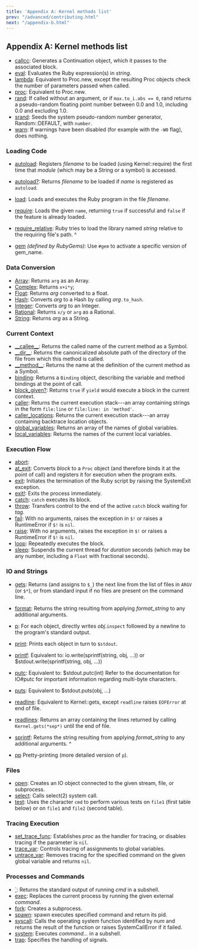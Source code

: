 ```yaml
---
title: 'Appendix A: Kernel methods list'
prev: "/advanced/contributing.html"
next: "/appendix-b.html"
---
```


## Appendix A: Kernel methods list[](#appendix-a-kernel-methods-list)



* <a href='https://ruby-doc.org/core-2.7.0/Kernel.html#method-i-callcc'
  class='ruby-doc remote' target='_blank'>callcc</a>\: Generates a
  Continuation object, which it passes to the associated block.
* <a href='https://ruby-doc.org/core-2.7.0/Kernel.html#method-i-eval'
  class='ruby-doc remote' target='_blank'>eval</a>\: Evaluates the Ruby
  expression(s) in *string*.
* <a href='https://ruby-doc.org/core-2.7.0/Kernel.html#method-i-lambda'
  class='ruby-doc remote' target='_blank'>lambda</a>\: Equivalent to
  Proc.new, except the resulting Proc objects check the number of
  parameters passed when called.
* <a href='https://ruby-doc.org/core-2.7.0/Kernel.html#method-i-proc'
  class='ruby-doc remote' target='_blank'>proc</a>\: Equivalent to
  Proc.new.
* <a href='https://ruby-doc.org/core-2.7.0/Kernel.html#method-i-rand'
  class='ruby-doc remote' target='_blank'>rand</a>\: If called without
  an argument, or if `max.to_i.abs == 0`, rand returns a pseudo-random
  floating point number between 0.0 and 1.0, including 0.0 and excluding
  1.0.
* <a href='https://ruby-doc.org/core-2.7.0/Kernel.html#method-i-srand'
  class='ruby-doc remote' target='_blank'>srand</a>\: Seeds the system
  pseudo-random number generator, Random::DEFAULT, with `number`.
* <a href='https://ruby-doc.org/core-2.7.0/Kernel.html#method-i-warn'
  class='ruby-doc remote' target='_blank'>warn</a>\: If warnings have
  been disabled (for example with the `-W0` flag), does nothing.

### Loading Code[](#loading-code)

* <a
  href='https://ruby-doc.org/core-2.7.0/Kernel.html#method-i-autoload'
  class='ruby-doc remote' target='_blank'>autoload</a>\: Registers
  *filename* to be loaded (using Kernel::require) the first time that
  *module* (which may be a String or a symbol) is accessed.
* <a
  href='https://ruby-doc.org/core-2.7.0/Kernel.html#method-i-autoload-3F'
  class='ruby-doc remote' target='_blank'>autoload?</a>\: Returns
  *filename* to be loaded if *name* is registered as `autoload`.
* <a href='https://ruby-doc.org/core-2.7.0/Kernel.html#method-i-load'
  class='ruby-doc remote' target='_blank'>load</a>\: Loads and executes
  the Ruby program in the file *filename*.
* <a href='https://ruby-doc.org/core-2.7.0/Kernel.html#method-i-require'
  class='ruby-doc remote' target='_blank'>require</a>\: Loads the given
  `name`, returning `true` if successful and `false` if the feature is
  already loaded.
* <a
  href='https://ruby-doc.org/core-2.7.0/Kernel.html#method-i-require_relative'
  class='ruby-doc remote' target='_blank'>require\_relative</a>\: Ruby
  tries to load the library named *string* relative to the requiring
  file's path.
^

* <a
  href='https://ruby-doc.org/stdlib-2.7.0/libdoc/rubygems/rdoc/Kernel.html#method-i-gem'
  class='ruby-doc remote' target='_blank'>gem</a> *(defined by
  RubyGems)*\: Use `#gem` to activate a specific version of gem\_name.

### Data Conversion[](#data-conversion)

* <a href='https://ruby-doc.org/core-2.7.0/Kernel.html#method-i-Array'
  class='ruby-doc remote' target='_blank'>Array</a>\: Returns `arg` as
  an Array.
* <a href='https://ruby-doc.org/core-2.7.0/Kernel.html#method-i-Complex'
  class='ruby-doc remote' target='_blank'>Complex</a>\: Returns `x+i*y`;
* <a href='https://ruby-doc.org/core-2.7.0/Kernel.html#method-i-Float'
  class='ruby-doc remote' target='_blank'>Float</a>\: Returns *arg*
  converted to a float.
* <a href='https://ruby-doc.org/core-2.7.0/Kernel.html#method-i-Hash'
  class='ruby-doc remote' target='_blank'>Hash</a>\: Converts *arg* to a
  Hash by calling *arg*`.to_hash`.
* <a href='https://ruby-doc.org/core-2.7.0/Kernel.html#method-i-Integer'
  class='ruby-doc remote' target='_blank'>Integer</a>\: Converts *arg*
  to an Integer.
* <a
  href='https://ruby-doc.org/core-2.7.0/Kernel.html#method-i-Rational'
  class='ruby-doc remote' target='_blank'>Rational</a>\: Returns `x/y`
  or `arg` as a Rational.
* <a href='https://ruby-doc.org/core-2.7.0/Kernel.html#method-i-String'
  class='ruby-doc remote' target='_blank'>String</a>\: Returns *arg* as
  a String.

### Current Context[](#current-context)

* <a
  href='https://ruby-doc.org/core-2.7.0/Kernel.html#method-i-__callee__'
  class='ruby-doc remote' target='_blank'>\_\_callee\_\_</a>\: Returns
  the called name of the current method as a Symbol.
* <a href='https://ruby-doc.org/core-2.7.0/Kernel.html#method-i-__dir__'
  class='ruby-doc remote' target='_blank'>\_\_dir\_\_</a>\: Returns the
  canonicalized absolute path of the directory of the file from which
  this method is called.
* <a
  href='https://ruby-doc.org/core-2.7.0/Kernel.html#method-i-__method__'
  class='ruby-doc remote' target='_blank'>\_\_method\_\_</a>\: Returns
  the name at the definition of the current method as a Symbol.
* <a href='https://ruby-doc.org/core-2.7.0/Kernel.html#method-i-binding'
  class='ruby-doc remote' target='_blank'>binding</a>\: Returns a
  `Binding` object, describing the variable and method bindings at the
  point of call.
* <a
  href='https://ruby-doc.org/core-2.7.0/Kernel.html#method-i-block_given-3F'
  class='ruby-doc remote' target='_blank'>block\_given?</a>\: Returns
  `true` if `yield` would execute a block in the current context.
* <a href='https://ruby-doc.org/core-2.7.0/Kernel.html#method-i-caller'
  class='ruby-doc remote' target='_blank'>caller</a>\: Returns the
  current execution stack---an array containing strings in the form
  `file:line` or `file:line: in 'method'`.
* <a
  href='https://ruby-doc.org/core-2.7.0/Kernel.html#method-i-caller_locations'
  class='ruby-doc remote' target='_blank'>caller\_locations</a>\:
  Returns the current execution stack---an array containing backtrace
  location objects.
* <a
  href='https://ruby-doc.org/core-2.7.0/Kernel.html#method-i-global_variables'
  class='ruby-doc remote' target='_blank'>global\_variables</a>\:
  Returns an array of the names of global variables.
* <a
  href='https://ruby-doc.org/core-2.7.0/Kernel.html#method-i-local_variables'
  class='ruby-doc remote' target='_blank'>local\_variables</a>\: Returns
  the names of the current local variables.

### Execution Flow[](#execution-flow)

* <a href='https://ruby-doc.org/core-2.7.0/Kernel.html#method-i-abort'
  class='ruby-doc remote' target='_blank'>abort</a>\:
* <a href='https://ruby-doc.org/core-2.7.0/Kernel.html#method-i-at_exit'
  class='ruby-doc remote' target='_blank'>at\_exit</a>\: Converts
  *block* to a `Proc` object (and therefore binds it at the point of
  call) and registers it for execution when the program exits.
* <a href='https://ruby-doc.org/core-2.7.0/Kernel.html#method-i-exit'
  class='ruby-doc remote' target='_blank'>exit</a>\: Initiates the
  termination of the Ruby script by raising the SystemExit exception.
* <a href='https://ruby-doc.org/core-2.7.0/Kernel.html#method-i-exit-21'
  class='ruby-doc remote' target='_blank'>exit!</a>\: Exits the process
  immediately.
* <a href='https://ruby-doc.org/core-2.7.0/Kernel.html#method-i-catch'
  class='ruby-doc remote' target='_blank'>catch</a>\: `catch` executes
  its block.
* <a href='https://ruby-doc.org/core-2.7.0/Kernel.html#method-i-throw'
  class='ruby-doc remote' target='_blank'>throw</a>\: Transfers control
  to the end of the active `catch` block waiting for *tag*.
* <a href='https://ruby-doc.org/core-2.7.0/Kernel.html#method-i-fail'
  class='ruby-doc remote' target='_blank'>fail</a>\: With no arguments,
  raises the exception in `$!` or raises a RuntimeError if `$!` is
  `nil`.
* <a href='https://ruby-doc.org/core-2.7.0/Kernel.html#method-i-raise'
  class='ruby-doc remote' target='_blank'>raise</a>\: With no arguments,
  raises the exception in `$!` or raises a RuntimeError if `$!` is
  `nil`.
* <a href='https://ruby-doc.org/core-2.7.0/Kernel.html#method-i-loop'
  class='ruby-doc remote' target='_blank'>loop</a>\: Repeatedly executes
  the block.
* <a href='https://ruby-doc.org/core-2.7.0/Kernel.html#method-i-sleep'
  class='ruby-doc remote' target='_blank'>sleep</a>\: Suspends the
  current thread for *duration* seconds (which may be any number,
  including a `Float` with fractional seconds).

### IO and Strings[](#io-and-strings)

* <a href='https://ruby-doc.org/core-2.7.0/Kernel.html#method-i-gets'
  class='ruby-doc remote' target='_blank'>gets</a>\: Returns (and
  assigns to `$_`) the next line from the list of files in `ARGV` (or
  `$*`), or from standard input if no files are present on the command
  line.
* <a href='https://ruby-doc.org/core-2.7.0/Kernel.html#method-i-format'
  class='ruby-doc remote' target='_blank'>format</a>\: Returns the
  string resulting from applying *format\_string* to any additional
  arguments.
* <a href='https://ruby-doc.org/core-2.7.0/Kernel.html#method-i-p'
  class='ruby-doc remote' target='_blank'>p</a>\: For each object,
  directly writes *obj*.`inspect` followed by a newline to the program's
  standard output.
* <a href='https://ruby-doc.org/core-2.7.0/Kernel.html#method-i-print'
  class='ruby-doc remote' target='_blank'>print</a>\: Prints each object
  in turn to `$stdout`.
* <a href='https://ruby-doc.org/core-2.7.0/Kernel.html#method-i-printf'
  class='ruby-doc remote' target='_blank'>printf</a>\: Equivalent to:
  io.write(sprintf(string, obj, ...)) or $stdout.write(sprintf(string,
  obj, ...))
* <a href='https://ruby-doc.org/core-2.7.0/Kernel.html#method-i-putc'
  class='ruby-doc remote' target='_blank'>putc</a>\: Equivalent to:
  $stdout.putc(int) Refer to the documentation for IO#putc for important
  information regarding multi-byte characters.
* <a href='https://ruby-doc.org/core-2.7.0/Kernel.html#method-i-puts'
  class='ruby-doc remote' target='_blank'>puts</a>\: Equivalent to
  $stdout.puts(obj, ...)
* <a
  href='https://ruby-doc.org/core-2.7.0/Kernel.html#method-i-readline'
  class='ruby-doc remote' target='_blank'>readline</a>\: Equivalent to
  Kernel::gets, except `readline` raises `EOFError` at end of file.
* <a
  href='https://ruby-doc.org/core-2.7.0/Kernel.html#method-i-readlines'
  class='ruby-doc remote' target='_blank'>readlines</a>\: Returns an
  array containing the lines returned by calling `Kernel.gets(*sep*)`
  until the end of file.
* <a href='https://ruby-doc.org/core-2.7.0/Kernel.html#method-i-sprintf'
  class='ruby-doc remote' target='_blank'>sprintf</a>\: Returns the
  string resulting from applying *format\_string* to any additional
  arguments.
^

* <a
  href='https://ruby-doc.org/stdlib-2.7.0/libdoc/rubygems/rdoc/Kernel.html#method-i-pp'
  class='ruby-doc remote' target='_blank'>pp</a> Pretty-printing (more
  detailed version of `p`).

### Files[](#files)

* <a href='https://ruby-doc.org/core-2.7.0/Kernel.html#method-i-open'
  class='ruby-doc remote' target='_blank'>open</a>\: Creates an IO
  object connected to the given stream, file, or subprocess.
* <a href='https://ruby-doc.org/core-2.7.0/Kernel.html#method-i-select'
  class='ruby-doc remote' target='_blank'>select</a>\: Calls select(2)
  system call.
* <a href='https://ruby-doc.org/core-2.7.0/Kernel.html#method-i-test'
  class='ruby-doc remote' target='_blank'>test</a>\: Uses the character
  `cmd` to perform various tests on `file1` (first table below) or on
  `file1` and `file2` (second table).

### Tracing Execution[](#tracing-execution)

* <a
  href='https://ruby-doc.org/core-2.7.0/Kernel.html#method-i-set_trace_func'
  class='ruby-doc remote' target='_blank'>set\_trace\_func</a>\:
  Establishes *proc* as the handler for tracing, or disables tracing if
  the parameter is `nil`.
* <a
  href='https://ruby-doc.org/core-2.7.0/Kernel.html#method-i-trace_var'
  class='ruby-doc remote' target='_blank'>trace\_var</a>\: Controls
  tracing of assignments to global variables.
* <a
  href='https://ruby-doc.org/core-2.7.0/Kernel.html#method-i-untrace_var'
  class='ruby-doc remote' target='_blank'>untrace\_var</a>\: Removes
  tracing for the specified command on the given global variable and
  returns `nil`.

### Processes and Commands[](#processes-and-commands)

* <a href='https://ruby-doc.org/core-2.7.0/Kernel.html#method-i-60'
  class='ruby-doc remote' target='_blank'>\`</a>\: Returns the standard
  output of running *cmd* in a subshell.
* <a href='https://ruby-doc.org/core-2.7.0/Kernel.html#method-i-exec'
  class='ruby-doc remote' target='_blank'>exec</a>\: Replaces the
  current process by running the given external *command*.
* <a href='https://ruby-doc.org/core-2.7.0/Kernel.html#method-i-fork'
  class='ruby-doc remote' target='_blank'>fork</a>\: Creates a
  subprocess.
* <a href='https://ruby-doc.org/core-2.7.0/Kernel.html#method-i-spawn'
  class='ruby-doc remote' target='_blank'>spawn</a>\: spawn executes
  specified command and return its pid.
* <a href='https://ruby-doc.org/core-2.7.0/Kernel.html#method-i-syscall'
  class='ruby-doc remote' target='_blank'>syscall</a>\: Calls the
  operating system function identified by *num* and returns the result
  of the function or raises SystemCallError if it failed.
* <a href='https://ruby-doc.org/core-2.7.0/Kernel.html#method-i-system'
  class='ruby-doc remote' target='_blank'>system</a>\: Executes
  *command...* in a subshell.
* <a href='https://ruby-doc.org/core-2.7.0/Kernel.html#method-i-trap'
  class='ruby-doc remote' target='_blank'>trap</a>\: Specifies the
  handling of signals.

